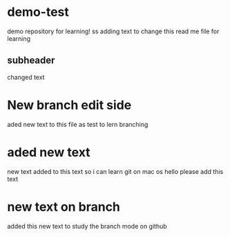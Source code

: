 # demo-test
demo repository for learning!
ss
adding text to change this read me file for learning
## subheader

changed text

# New branch edit side

aded new text to this file as test to lern branching


# aded new text
new text added to this text so i can learn git on mac os
hello please add this text
# new text on branch
added this new text to study the branch mode on github
